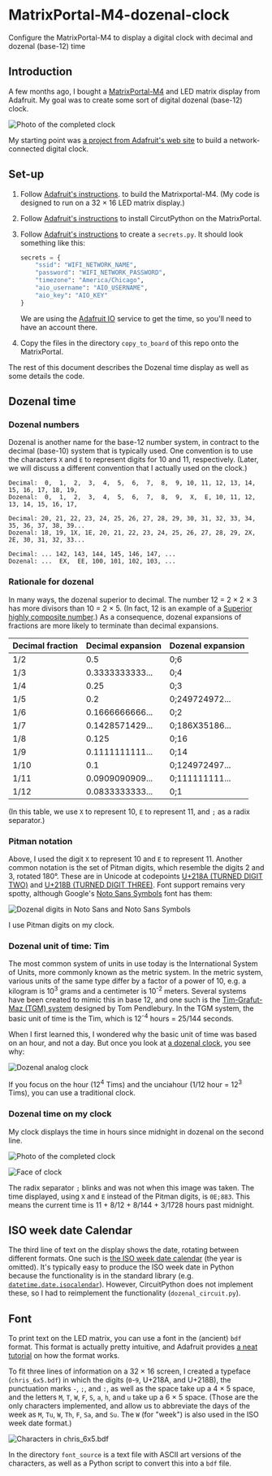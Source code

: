 # MatrixPortal-M4-dozenal-clock
Configure the MatrixPortal-M4 to display a digital clock with decimal and dozenal (base-12) time

## Introduction

A few months ago, I bought a
[MatrixPortal-M4](https://learn.adafruit.com/adafruit-matrixportal-m4) and LED matrix
display from Adafruit. My goal was to create some sort of digital dozenal (base-12) clock.

![Photo of the completed clock](clock_picture.jpg)

My starting point was [a project from Adafruit's web
site](https://learn.adafruit.com/network-connected-metro-rgb-matrix-clock) to build a
network-connected digital clock.

## Set-up

1. Follow [Adafruit's
instructions](https://learn.adafruit.com/network-connected-metro-rgb-matrix-clock/prep-the-matrixportal).
to build the Matrixportal-M4. (My code is designed to run on a 32 × 16 LED matrix display.)

2. Follow [Adafruit's
instructions](https://learn.adafruit.com/network-connected-metro-rgb-matrix-clock/install-circuitpython-2)
to install CircutPython on the MatrixPortal.

3. Follow [Adafruit's instructions](https://learn.adafruit.com/adafruit-matrixportal-m4/internet-connect) to create a `secrets.py`. It should look something like this:
    ~~~~python
    secrets = {
        "ssid": "WIFI_NETWORK_NAME",
        "password": "WIFI_NETWORK_PASSWORD",
        "timezone": "America/Chicago",
        "aio_username": "AIO_USERNAME",
        "aio_key": "AIO_KEY"
    }
    ~~~~
    We are using the [Adafruit IO](https://io.adafruit.com) service to get the time, so
    you'll need to have an account there.

4. Copy the files in the directory `copy_to_board` of this repo onto the MatrixPortal.

The rest of this document describes the Dozenal time display as well as some details the
code.

## Dozenal time

### Dozenal numbers

Dozenal is another name for the base-12 number system, in contract to the decimal
(base-10) system that is typically used. One convention is to use the characters `X` and
`E` to represent digits for 10 and 11, respectively. (Later, we will discuss a different
convention that I actually used on the clock.)

~~~~
Decimal:  0,  1,  2,  3,  4,  5,  6,  7,  8,  9, 10, 11, 12, 13, 14, 15, 16, 17, 18, 19,
Dozenal:  0,  1,  2,  3,  4,  5,  6,  7,  8,  9,  X,  E, 10, 11, 12, 13, 14, 15, 16, 17,

Decimal: 20, 21, 22, 23, 24, 25, 26, 27, 28, 29, 30, 31, 32, 33, 34, 35, 36, 37, 38, 39...
Dozenal: 18, 19, 1X, 1E, 20, 21, 22, 23, 24, 25, 26, 27, 28, 29, 2X, 2E, 30, 31, 32, 33...

Decimal: ... 142, 143, 144, 145, 146, 147, ...
Dozenal: ...  EX,  EE, 100, 101, 102, 103, ...
~~~~

### Rationale for dozenal

In many ways, the dozenal superior to decimal. The number 12 = 2 × 2 × 3 has more divisors
than 10 = 2 × 5. (In fact, 12 is an example of a
   [Superior highly composite
   number](https://en.wikipedia.org/wiki/Superior_highly_composite_number).)
As a consequence, dozenal expansions of fractions are more likely to terminate than
decimal expansions.


| Decimal fraction | Decimal expansion | Dozenal expansion |
|:-----------------| :-----------------| :-----------------|
| 1/2              | 0.5               | 0;6               |
| 1/3              | 0.3333333333...   | 0;4               |
| 1/4              | 0.25              | 0;3               |
| 1/5              | 0.2               | 0;249724972...    |
| 1/6              | 0.1666666666...   | 0;2               |
| 1/7              | 0.1428571429...   | 0;186X35186...    |
| 1/8              | 0.125             | 0;16              |
| 1/9              | 0.1111111111...   | 0;14              |
| 1/10             | 0.1               | 0;124972497...    |
| 1/11             | 0.0909090909...   | 0;111111111...    |
| 1/12             | 0.0833333333...   | 0;1               |

(In this table, we use `X` to represent 10, `E` to represent 11, and `;` as a radix
separator.)

### Pitman notation

Above, I used the digit `X` to represent 10 and `E` to represent 11. Another common
notation is the set of Pitman digits, which resemble the digits 2 and 3, rotated
180°. These are in Unicode at codepoints [U+218A (TURNED DIGIT
TWO)](https://codepoints.net/U+218A) and [U+218B (TURNED
DIGIT THREE)](https://codepoints.net/U+218B). Font support remains very spotty, although
Google's [Noto Sans Symbols](https://fonts.google.com/noto/specimen/Noto+Sans+Symbols)
font has them:

![Dozenal digits in Noto Sans and Noto Sans Symbols](dozenal_digits.png)

I use Pitman digits on my clock.

### Dozenal unit of time: Tim

The most common system of units in use today is the International System of Units, more
commonly known as the metric system. In the metric system, various units of the same
type differ by a factor of a power of 10, e.g. a kilogram is 10<sup>3</sup> grams and a
centimeter is 10<sup>-2</sup> meters. Several systems have been created to mimic this in
base 12, and one such is the [Tim-Grafut-Maz (TGM)
system](http://www.dozenal.org/drupal/content/tgm-coherent-dozenal-metrology.html)
designed by Tom Pendlebury. In the TGM system, the basic unit of time is the Tim, which is
12<sup>-4</sup> hours = 25/144 seconds.

When I first learned this, I wondered why the basic unit of time was based on an hour, and
not a day. But once you look at [a dozenal
clock](https://chrisphan.com/misc/dozenal_clock_simple/index.html), you see why:

![Dozenal analog clock](dozenal_analog_clock.png)

If you focus on the hour (12<sup>4</sup> Tims) and the unciahour (1/12 hour =
12<sup>3</sup> Tims), you can use a traditional clock.

### Dozenal time on my clock

My clock displays the time in hours since midnight in dozenal on the second line.

![Photo of the completed clock](clock_picture.jpg)

![Face of clock](sign.svg)

The radix separator `;` blinks and was not when this image was taken. The time displayed,
using `X` and `E` instead of the Pitman digits, is `0E;883`. This means the current time
is 11 + 8/12 + 8/144 + 3/1728 hours past midnight.

## ISO week date Calendar

The third line of text on the display shows the date, rotating between different formats.
One such is [the ISO week date calendar](https://en.wikipedia.org/wiki/ISO_week_date) (the
year is omitted). It's typically easy to produce the ISO week date in Python because the
functionality is in the standard library (e.g.
[`datetime.date.isocalendar`](https://docs.python.org/3/library/datetime.html#datetime.date.isocalendar)).
However, CircuitPython does not implement these, so I had to reimplement the functionality
(`dozenal_circuit.py`).

## Font

To print text on the LED matrix, you can use a font in the (ancient) `bdf` format. This
format is actually pretty intuitive, and Adafruit provides [a neat
tutorial](https://learn.adafruit.com/network-connected-metro-rgb-matrix-clock/custom-font)
on how the format works.

To fit three lines of information on a 32 × 16 screen, I created a typeface
(`chris_6x5.bdf`) in which the digits (`0`-`9`, U+218A, and U+218B), the punctuation marks
`-`, `;`, and `:`, as well as the space take up a 4 × 5 space, and the letters `M`, `T`,
`W`, `F`, `S`, `a`, `h`, and `u` take up a 6 × 5 space. (Those are the only characters
implemented, and allow us to abbreviate the days of the week as `M`, `Tu`, `W`, `Th`, `F`,
`Sa`, and `Su`. The `W` (for "week") is also used in the ISO week date format.)

![Characters in `chris_6x5.bdf`](alphabet.svg)

In the directory `font_source` is a text file with ASCII art versions of the characters,
as well as a Python script to convert this into a `bdf` file.
